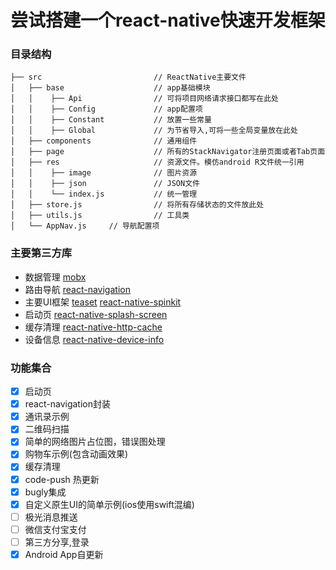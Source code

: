 # 尝试搭建一个react-native快速开发框架


### 目录结构

```
├── src                         // ReactNative主要文件
│   ├── base                    // app基础模块
│   │    ├── Api                // 可将项目网络请求接口都写在此处
│   │    ├── Config             // app配置项
│   │    ├── Constant           // 放置一些常量
│   │    ├── Global             // 为节省导入,可将一些全局变量放在此处
│   ├── components              // 通用组件
│   ├── page                    // 所有的StackNavigator注册页面或者Tab页面
│   ├── res                     // 资源文件。模仿android R文件统一引用
│   │    ├── image              // 图片资源
│   │    ├── json               // JSON文件
│   │    └── index.js           // 统一管理
│   ├── store.js                // 将所有存储状态的文件放此处
│   ├── utils.js                // 工具类
│   └── AppNav.js     // 导航配置项

```



### 主要第三方库
 - 数据管理   [mobx](https://github.com/mobxjs/mobx)
 - 路由导航  [react-navigation](https://github.com/react-navigation/react-navigation)
 - 主要UI框架  [teaset](https://github.com/rilyu/teaset)  [react-native-spinkit](https://github.com/maxs15/react-native-spinkit)
 - 启动页     [react-native-splash-screen](https://github.com/crazycodeboy/react-native-splash-screen)
 - 缓存清理   [react-native-http-cache](https://github.com/reactnativecn/react-native-http-cache)
 - 设备信息   [react-native-device-info](https://github.com/rebeccahughes/react-native-device-info)

### 功能集合
- [x] 启动页
- [x] react-navigation封装
- [x] 通讯录示例
- [x] 二维码扫描
- [x] 简单的网络图片占位图，错误图处理
- [x] 购物车示例(包含动画效果)
- [x] 缓存清理
- [x] code-push 热更新
- [x] bugly集成
- [x] 自定义原生UI的简单示例(ios使用swift混编)
- [ ] 极光消息推送
- [ ] 微信支付宝支付
- [ ] 第三方分享,登录
- [x] Android App自更新